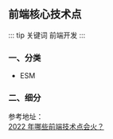 ## 前端核心技术点

::: tip 关键词
前端开发
:::

### 一、分类

- ESM

### 二、细分

参考地址：<br/>
<a href="https://juejin.cn/post/7051901448044429349" target="_blank">2022 年哪些前端技术点会火？</a><br />
